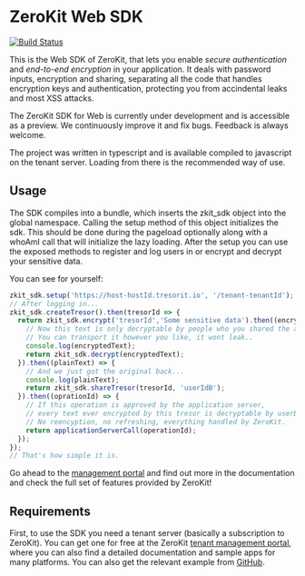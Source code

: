 # ZeroKit Web SDK 
[![Build Status](https://travis-ci.org/tresorit/ZeroKit-Web-SDK.svg?branch=master)](https://travis-ci.org/tresorit/ZeroKit-Web-SDK)

This is the Web SDK of ZeroKit, that lets you enable *secure authentication* and *end-to-end encryption* in your application.
It deals with password inputs, encryption and sharing, separating all the code that handles encryption keys and authentication, protecting you from accindental leaks and most XSS attacks. 

The ZeroKit SDK for Web is currently under development and is accessible as a preview. We continuously improve it and fix bugs. Feedback is always welcome.

The project was written in typescript and is available compiled to javascript on the tenant server.
Loading from there is the recommended way of use.

## Usage
The SDK compiles into a bundle, which inserts the zkit_sdk object into the global namespace.
Calling the setup method of this object initializes the sdk.
This should be done during the pageload optionally along with a whoAmI call that will initialize the lazy loading.
After the setup you can use the exposed methods to register and log users in or encrypt and decrypt your sensitive data.

You can see for yourself:
```javascript
zkit_sdk.setup('https://host-hostId.tresorit.io', '/tenant-tenantId');
// After logging in...
zkit_sdk.createTresor().then(tresorId => {
  return zkit_sdk.encrypt('tresorId','Some sensitive data').then((encryptedText) => {
    // Now this text is only decryptable by people who you shared the above "tresor" with
    // You can transport it however you like, it wont leak..
    console.log(encryptedText);  
    return zkit_sdk.decrypt(encryptedText);
  }).then((plainText) => {
    // And we just got the original back...
    console.log(plainText);
    return zkit_sdk.shareTresor(tresorId, 'userIdB');
  }).then((oprationId) => {
    // If this operation is approved by the application server,
    // every text ever encrypted by this tresor is decryptable by userB...
    // No reencyption, no refreshing, everything handled by ZeroKit.
    return applicationServerCall(operationId);
  });
});
// That's how simple it is.
```

Go ahead to the [management portal](https://manage.tresorit.io) and find out more in the documentation and check the full set of features provided by ZeroKit!

## Requirements
First, to use the SDK you need a tenant server (basically a subscription to ZeroKit).
You can get one for free at the ZeroKit [tenant management portal](https://manage.tresorit.io),
where you can also find a detailed documentation and sample apps for many platforms. You can also get the relevant
example from [GitHub](https://github.com/tresorit/ZeroKit-simple-example).
